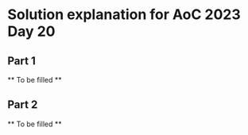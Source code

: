 # Solution explanation for AoC 2023 Day 20

## Part 1

** To be filled **

## Part 2

** To be filled **